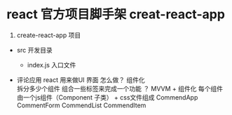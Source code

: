 # react 官方项目脚手架 creat-react-app

1. create-react-app  项目
  - src  开发目录
    - index.js  入口文件


- 评论应用  react  用来做UI  界面 
  怎么做？ 组件化  
  拆分多少个组件 组合一些标签来完成一个功能 ？  MVVM + 组件化
  每个组件由一个js组件（Component 子类） + css文件组成
  CommendApp
    CommentForm 
    CommendList
    CommendItem